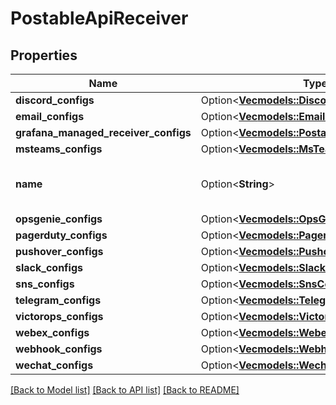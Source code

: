 # PostableApiReceiver

## Properties

Name | Type | Description | Notes
------------ | ------------- | ------------- | -------------
**discord_configs** | Option<[**Vec<models::DiscordConfig>**](DiscordConfig.md)> |  | [optional]
**email_configs** | Option<[**Vec<models::EmailConfig>**](EmailConfig.md)> |  | [optional]
**grafana_managed_receiver_configs** | Option<[**Vec<models::PostableGrafanaReceiver>**](PostableGrafanaReceiver.md)> |  | [optional]
**msteams_configs** | Option<[**Vec<models::MsTeamsConfig>**](MSTeamsConfig.md)> |  | [optional]
**name** | Option<**String**> | A unique identifier for this receiver. | [optional]
**opsgenie_configs** | Option<[**Vec<models::OpsGenieConfig>**](OpsGenieConfig.md)> |  | [optional]
**pagerduty_configs** | Option<[**Vec<models::PagerdutyConfig>**](PagerdutyConfig.md)> |  | [optional]
**pushover_configs** | Option<[**Vec<models::PushoverConfig>**](PushoverConfig.md)> |  | [optional]
**slack_configs** | Option<[**Vec<models::SlackConfig>**](SlackConfig.md)> |  | [optional]
**sns_configs** | Option<[**Vec<models::SnsConfig>**](SNSConfig.md)> |  | [optional]
**telegram_configs** | Option<[**Vec<models::TelegramConfig>**](TelegramConfig.md)> |  | [optional]
**victorops_configs** | Option<[**Vec<models::VictorOpsConfig>**](VictorOpsConfig.md)> |  | [optional]
**webex_configs** | Option<[**Vec<models::WebexConfig>**](WebexConfig.md)> |  | [optional]
**webhook_configs** | Option<[**Vec<models::WebhookConfig>**](WebhookConfig.md)> |  | [optional]
**wechat_configs** | Option<[**Vec<models::WechatConfig>**](WechatConfig.md)> |  | [optional]

[[Back to Model list]](../README.md#documentation-for-models) [[Back to API list]](../README.md#documentation-for-api-endpoints) [[Back to README]](../README.md)


